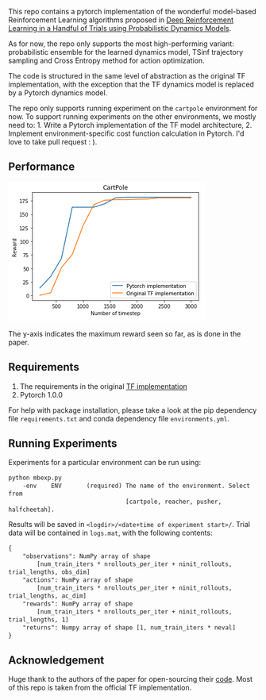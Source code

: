 This repo contains a pytorch implementation of the wonderful model-based Reinforcement Learning algorithms proposed in [Deep Reinforcement Learning in a Handful of Trials using Probabilistic Dynamics Models](https://arxiv.org/abs/1805.12114).

As for now, the repo only supports the most high-performing variant: probabilistic ensemble for the learned dynamics model, TSinf trajectory sampling and Cross Entropy method for action optimization.

The code is structured in the same level of abstraction as the original TF implementation, with the exception that the TF dynamics model is replaced by a Pytorch dynamics model.

The repo only supports running experiment on the `cartpole` environment for now. To support running experiments on the other environments, we mostly need to: 1. Write a Pytorch implementation of the TF model architecture, 2. Implement environment-specific cost function calculation in Pytorch. I'd love to take pull request : ).

## Performance

![](graphs/cartpole.png)

The y-axis indicates the maximum reward seen so far, as is done in the paper.

## Requirements

1. The requirements in the original [TF implementation](https://github.com/kchua/handful-of-trials)
2. Pytorch 1.0.0

For help with package installation, please take a look at the pip dependency file `requirements.txt` and conda dependency file `environments.yml`.

## Running Experiments

Experiments for a particular environment can be run using:

```
python mbexp.py
    -env    ENV       (required) The name of the environment. Select from
                                 [cartpole, reacher, pusher, halfcheetah].
```

Results will be saved in `<logdir>/<date+time of experiment start>/`.
Trial data will be contained in `logs.mat`, with the following contents:

```
{
    "observations": NumPy array of shape
        [num_train_iters * nrollouts_per_iter + ninit_rollouts, trial_lengths, obs_dim]
    "actions": NumPy array of shape
        [num_train_iters * nrollouts_per_iter + ninit_rollouts, trial_lengths, ac_dim]
    "rewards": NumPy array of shape
        [num_train_iters * nrollouts_per_iter + ninit_rollouts, trial_lengths, 1]
    "returns": Numpy array of shape [1, num_train_iters * neval]
}
```


## Acknowledgement

Huge thank to the authors of the paper for open-sourcing their [code](https://github.com/kchua/handful-of-trials/). Most of this repo is taken from the official TF implementation.